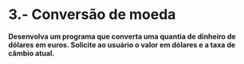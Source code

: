 # 3.- Conversão de moeda
**Desenvolva um programa que converta uma quantia de dinheiro de dólares em euros. Solicite ao usuário o valor em dólares e a taxa de câmbio atual.**
